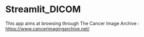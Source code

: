 # Streamlit_DICOM

This app aims at browsing through The Cancer Image Archive : https://www.cancerimagingarchive.net/
